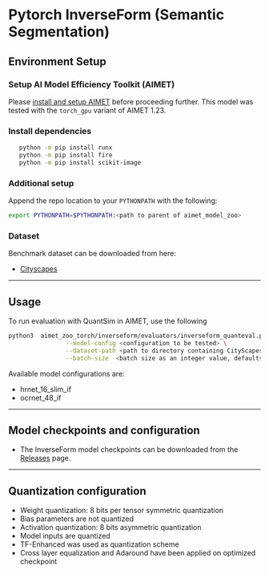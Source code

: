 # Pytorch InverseForm (Semantic Segmentation)

## Environment Setup

### Setup AI Model Efficiency Toolkit (AIMET)
Please [install and setup AIMET](https://github.com/quic/aimet/blob/release-aimet-1.23/packaging/install.md) before proceeding further.
This model was tested with the `torch_gpu` variant of AIMET 1.23.

### Install dependencies 
```bash 
   python -m pip install runx
   python -m pip install fire
   python -m pip install scikit-image
```

### Additional setup 
Append the repo location to your `PYTHONPATH` with the following:  
  ```bash
  export PYTHONPATH=$PYTHONPATH:<path to parent of aimet_model_zoo>
  ```

### Dataset
Benchmark dataset can be downloaded from here: 
- [Cityscapes](https://www.cityscapes-dataset.com/)

---

## Usage
To run evaluation with QuantSim in AIMET, use the following
```bash
python3  aimet_zoo_torch/inverseform/evaluators/inverseform_quanteval.py \
                --model-config <configuration to be tested> \
                --dataset-path <path to directory containing CityScapes> \
                --batch-size  <batch size as an integer value, defaults to 2> \
```

Available model configurations are:
- hrnet_16_slim_if
- ocrnet_48_if

---

## Model checkpoints and configuration
- The InverseForm model checkpoints can be downloaded from the [Releases](/../../releases) page.

---

## Quantization configuration
- Weight quantization: 8 bits per tensor symmetric quantization
- Bias parameters are not quantized
- Activation quantization: 8 bits asymmetric quantization
- Model inputs are quantized
- TF-Enhanced was used as quantization scheme
- Cross layer equalization and Adaround have been applied on optimized checkpoint
